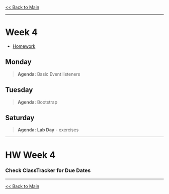 [<< Back to Main](../README.md)

---
# Week 4
- [Homework](#hw-week-4)

## Monday
> **Agenda:** Basic Event listeners

## Tuesday
> **Agenda:** Bootstrap

## Saturday
> **Agenda:** **Lab Day** - exercises
---
# HW Week 4
### Check ClassTracker for Due Dates

---
[<< Back to Main](../README.md)
